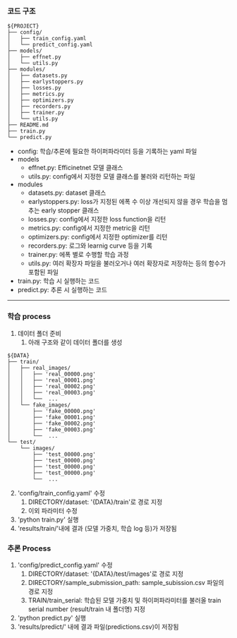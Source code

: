 

### 코드 구조

```
${PROJECT}
├── config/
│   ├── train_config.yaml
│   └── predict_config.yaml
├── models/
│   ├── effnet.py
│   └── utils.py
├── modules/
│   ├── datasets.py
│   ├── earlystoppers.py
│   ├── losses.py
│   ├── metrics.py
│   ├── optimizers.py
│   ├── recorders.py
│   ├── trainer.py
│   └── utils.py
├── README.md
├── train.py
└── predict.py
```

- config: 학습/추론에 필요한 하이퍼파라미터 등을 기록하는 yaml 파일
- models
    - effnet.py: Efficinetnet 모델 클래스
    - utils.py: config에서 지정한 모델 클래스를 불러와 리턴하는 파일
- modules
    - datasets.py: dataset 클래스
    - earlystoppers.py: loss가 지정된 에폭 수 이상 개선되지 않을 경우 학습을 멈추는 early stopper 클래스
    - losses.py: config에서 지정한 loss function을 리턴
    - metrics.py: config에서 지정한 metric을 리턴
    - optimizers.py: config에서 지정한 optimizer를 리턴
    - recorders.py: 로그와 learnig curve 등을 기록
    - trainer.py: 에폭 별로 수행할 학습 과정
    - utils.py: 여러 확장자 파일을 불러오거나 여러 확장자로 저장하는 등의 함수가 포함된 파일
- train.py: 학습 시 실행하는 코드
- predict.py: 추론 시 실행하는 코드


---

### 학습 process

1. 데이터 폴더 준비
    1. 아래 구조와 같이 데이터 폴더를 생성
```
${DATA}
├── train/
│   ├── real_images/
│   │   ├── 'real_00000.png'
│   │   ├── 'real_00001.png'
│   │   ├── 'real_00002.png'
│   │   ├── 'real_00003.png'
│   │   └──  ...
│   └── fake_images/
│       ├── 'fake_00000.png'
│       ├── 'fake_00001.png'
│       ├── 'fake_00002.png'
│       ├── 'fake_00003.png'
│       └──  ...
└── test/
    └── images/
        ├── 'test_00000.png'
        ├── 'test_00000.png'
        ├── 'test_00000.png'
        ├── 'test_00000.png'
        └──  ...
```

2. 'config/train_config.yaml' 수정
    1. DIRECTORY/dataset: '{DATA}/train'로 경로 지정
    2. 이외 파라미터 수정
3. 'python train.py' 실행
4. 'results/train/'내에 결과 (모델 가중치, 학습 log 등)가 저장됨


### 추론 Process

1. 'config/predict_config.yaml' 수정
    1. DIRECTORY/dataset: '{DATA}/test/images'로 경로 지정
    2. DIRECTORY/sample_submission_path: sample_subission.csv 파일의 경로 지정
    3. TRAIN/train_serial: 학습된 모델 가중치 및 하이퍼파라미터를 불러올 train serial number (result/train 내 폴더명) 지정
2. 'python predict.py' 실행
3. 'results/predict/' 내에 결과 파일(predictions.csv)이 저장됨
    

